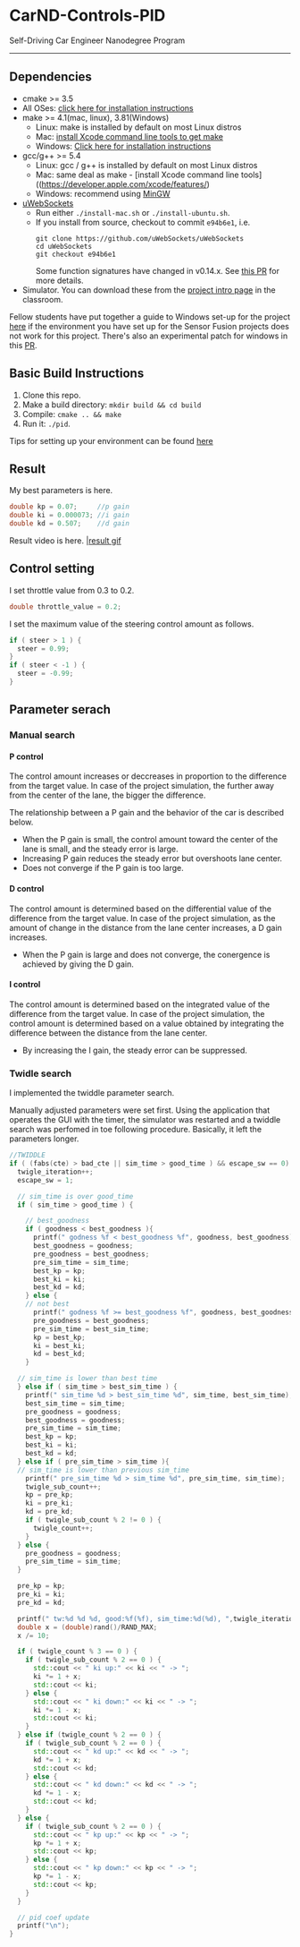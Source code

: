 # CarND-Controls-PID
Self-Driving Car Engineer Nanodegree Program

---

## Dependencies

* cmake >= 3.5
 * All OSes: [click here for installation instructions](https://cmake.org/install/)
* make >= 4.1(mac, linux), 3.81(Windows)
  * Linux: make is installed by default on most Linux distros
  * Mac: [install Xcode command line tools to get make](https://developer.apple.com/xcode/features/)
  * Windows: [Click here for installation instructions](http://gnuwin32.sourceforge.net/packages/make.htm)
* gcc/g++ >= 5.4
  * Linux: gcc / g++ is installed by default on most Linux distros
  * Mac: same deal as make - [install Xcode command line tools]((https://developer.apple.com/xcode/features/)
  * Windows: recommend using [MinGW](http://www.mingw.org/)
* [uWebSockets](https://github.com/uWebSockets/uWebSockets)
  * Run either `./install-mac.sh` or `./install-ubuntu.sh`.
  * If you install from source, checkout to commit `e94b6e1`, i.e.
    ```
    git clone https://github.com/uWebSockets/uWebSockets 
    cd uWebSockets
    git checkout e94b6e1
    ```
    Some function signatures have changed in v0.14.x. See [this PR](https://github.com/udacity/CarND-MPC-Project/pull/3) for more details.
* Simulator. You can download these from the [project intro page](https://github.com/udacity/self-driving-car-sim/releases) in the classroom.

Fellow students have put together a guide to Windows set-up for the project [here](https://s3-us-west-1.amazonaws.com/udacity-selfdrivingcar/files/Kidnapped_Vehicle_Windows_Setup.pdf) if the environment you have set up for the Sensor Fusion projects does not work for this project. There's also an experimental patch for windows in this [PR](https://github.com/udacity/CarND-PID-Control-Project/pull/3).

## Basic Build Instructions

1. Clone this repo.
2. Make a build directory: `mkdir build && cd build`
3. Compile: `cmake .. && make`
4. Run it: `./pid`. 

Tips for setting up your environment can be found [here](https://classroom.udacity.com/nanodegrees/nd013/parts/40f38239-66b6-46ec-ae68-03afd8a601c8/modules/0949fca6-b379-42af-a919-ee50aa304e6a/lessons/f758c44c-5e40-4e01-93b5-1a82aa4e044f/concepts/23d376c7-0195-4276-bdf0-e02f1f3c665d)

## Result

My best parameters is here.
```cpp
double kp = 0.07;     //p gain
double ki = 0.000073; //i gain
double kd = 0.507;    //d gain
```

[demo]: https://user-images.githubusercontent.com/13342802/77847282-03a18800-71f7-11ea-8153-ac0408317db9.gif

Result video is here.
|[result gif][demo]

## Control setting

I set throttle value from 0.3 to 0.2.
```cpp
double throttle_value = 0.2;
```

I set the maximum value of the steering control amount as follows.
```cpp
if ( steer > 1 ) {
  steer = 0.99;
}
if ( steer < -1 ) {
  steer = -0.99;
}
```


## Parameter serach

### Manual search

#### P control

The control amount increases or deccreases in proportion to the difference from the target value.
In case of the project simulation, the further away from the center of the lane, the bigger the difference.

The relationship between a P gain and the behavior of the car is described below.

- When the P gain is small, the control amount toward the center of the lane is small, and the steady error is large.
- Increasing P gain reduces the steady error but overshoots lane center.
- Does not converge if the P gain is too large.


#### D control

The control amount is determined based on the differential value of the difference from the target value.
In case of the project simulation, as the amount of change in the distance from the lane center increases, a D gain increases.

- When the P gain is large and does not converge, the conergence is achieved by giving the D gain.


#### I control

The control amount is determined based on the integrated value of the difference from the target value.
In case of the project simulation, the control amount is determined based on a value obtained by integrating the difference between the distance from the lane center.

- By increasing the I gain, the steady error can be suppressed.

### Twidle search

I implemented the twiddle parameter search.

Manually adjusted parameters were set first.
Using the application that operates the GUI with the timer, the simulator was restarted and a twiddle search was perfomed in toe following procedure.
Basically, it left the parameters longer.


```cpp
//TWIDDLE
if ( (fabs(cte) > bad_cte || sim_time > good_time ) && escape_sw == 0) {
  twigle_iteration++;
  escape_sw = 1;

  // sim_time is over good_time
  if ( sim_time > good_time ) {

    // best_goodness
    if ( goodness < best_goodness ){
      printf(" godness %f < best_goodness %f", goodness, best_goodness);
      best_goodness = goodness;
      pre_goodness = best_goodness;
      pre_sim_time = sim_time;
      best_kp = kp;
      best_ki = ki;
      best_kd = kd;
    } else {
    // not best
      printf(" godness %f >= best_goodness %f", goodness, best_goodness);
      pre_goodness = best_goodness;
      pre_sim_time = best_sim_time;
      kp = best_kp;
      ki = best_ki;
      kd = best_kd;
    }

  // sim_time is lower than best time
  } else if ( sim_time > best_sim_time ) {
    printf(" sim_time %d > best_sim_time %d", sim_time, best_sim_time);
    best_sim_time = sim_time;
    pre_goodness = goodness;
    best_goodness = goodness;
    pre_sim_time = sim_time;
    best_kp = kp;
    best_ki = ki;
    best_kd = kd;
  } else if ( pre_sim_time > sim_time ){
  // sim_time is lower than previous sim_time
    printf(" pre_sim_time %d > sim_time %d", pre_sim_time, sim_time);
    twigle_sub_count++;
    kp = pre_kp;
    ki = pre_ki;
    kd = pre_kd;
    if ( twigle_sub_count % 2 != 0 ) {
      twigle_count++;
    }
  } else {
    pre_goodness = goodness;
    pre_sim_time = sim_time;
  }

  pre_kp = kp;
  pre_ki = ki;
  pre_kd = kd;

  printf(" tw:%d %d %d, good:%f(%f), sim_time:%d(%d), ",twigle_iteration, twigle_count, twigle_sub_count, goodness, best_goodness, sim_time, best_sim_time);
  double x = (double)rand()/RAND_MAX;
  x /= 10;

  if ( twigle_count % 3 == 0 ) {
    if ( twigle_sub_count % 2 == 0 ) {
      std::cout << " ki up:" << ki << " -> ";
      ki *= 1 + x;
      std::cout << ki;
    } else {
      std::cout << " ki down:" << ki << " -> ";
      ki *= 1 - x;
      std::cout << ki;
    }
  } else if (twigle_count % 2 == 0 ) {
    if ( twigle_sub_count % 2 == 0 ) {
      std::cout << " kd up:" << kd << " -> ";
      kd *= 1 + x;
      std::cout << kd;
    } else {
      std::cout << " kd down:" << kd << " -> ";
      kd *= 1 - x;
      std::cout << kd;
    }
  } else {
    if ( twigle_sub_count % 2 == 0 ) {
      std::cout << " kp up:" << kp << " -> ";
      kp *= 1 + x;
      std::cout << kp;
    } else {
      std::cout << " kp down:" << kp << " -> ";
      kp *= 1 - x;
      std::cout << kp;
    }
  }

  // pid coef update
  printf("\n");
}

```



